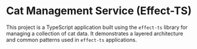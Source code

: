 # Cat Management Service (Effect-TS)

This project is a TypeScript application built using the `effect-ts` library for managing a collection of cat data. It demonstrates a layered architecture and common patterns used in `effect-ts` applications.
